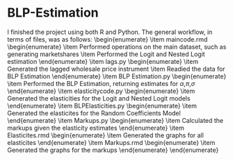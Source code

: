 # BLP-Estimation

I finished the project using both R and Python. The general workflow, in terms of files, was as follows: 
\begin{enumerate}
    \item maincode.rmd
    \begin{enumerate}
        \item Performed operations on the main dataset, such as generating marketshares
        \item Performed the Logit and Nested Logit estimation
    \end{enumerate}
    \item lags.py
    \begin{enumerate}
        \item Generated the lagged wholesale price instrument
        \item Readied the data for BLP Estimation
    \end{enumerate}
    \item BLP Estimation.py
    \begin{enumerate}
        \item Performed the BLP Estimation, returning estimates for $\alpha$,$\pi$,$\sigma$
    \end{enumerate}
    \item elasticitycode.py
    \begin{enumerate}
        \item Generated the elasticities for the Logit and Nested Logit models
    \end{enumerate}
    \item BLPElasticities.py
    \begin{enumerate}
        \item Generated the elasticites for the Random Coefficients Model
    \end{enumerate}
    \item Markups.py
    \begin{enumerate}
        \item Calculated the markups given the elasticity estimates
    \end{enumerate}
    \item Elasticites.rmd
    \begin{enumerate}
        \item Generated the graphs for all elasticites
    \end{enumerate}
    \item Markups.rmd
    \begin{enumerate}
        \item Generated the graphs for the markups
    \end{enumerate}
\end{enumerate}
